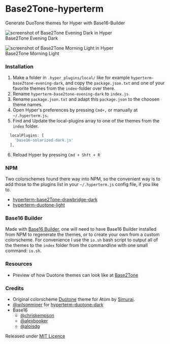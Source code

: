 # Base2Tone-hyperterm
Generate DuoTone themes for Hyper with Base16-Builder

![screenshot of Base2Tone Evening Dark in Hyper](http://base2t.one/assets/img/png/screenshot-hyperterm-Base2Tone-Evening-dark_693x465.png)
<br>Base2Tone Evening Dark

![screenshot of Base2Tone Morning Light in Hyper](http://base2t.one/assets/img/png/screenshot-hyperterm-Base2Tone-Morning-light_693x465.png)
<br>Base2Tone Morning Light

### Installation

1. Make a folder in `.hyper_plugins/local/` like for example `hyperterm-base2tone-evening-dark`, and copy the `package.json.txt` and one of your favorite themes from the `index`-folder over there.
2. Rename `hyperterm-base2tone-evening-dark` to `index.js`
3. Rename `package.json.txt` and adapt this `package.json` to the choosen theme names.
4. Open Hyper's preferences by pressing `Cmd+,` or manually at `~/.hyperterm.js`.
5. Find and Update the local-plugins array to one of the themes from the `index` folder.
```js
  localPlugins: [
    'base16-solarized-dark.js'
  ],
```
6. Reload Hyper by pressing `Cmd + Shft + R`

### NPM
Two colorschemes found there way into NPM, so the convenient way is to add those to the plugins list in your `~/.hyperterm.js` config file, if you like to.
- [hyperterm-base2Tone-drawbridge-dark](https://www.npmjs.com/package/hyperterm-base2tone-drawbridge-dark)
- [hyperterm-duotone-light](https://www.npmjs.com/package/hyperterm-duotone-light)

### Base16 Builder
Made with [Base16 Builder](https://github.com/base16-builder/base16-builder), one will need to have Base16 Builder installed from NPM to regenerate the themes, or to create your own from a custom colorscheme. For convenience I use the `io.sh` bash script to output all of the themes to the `index` folder from the commandline with one small command: `io.sh`.

### Resources
- Preview of how Duotone themes can look like at [Base2Tone](http://base2t.one/)

### Credits
- Original colorscheme [Duotone](http://simurai.com/projects/2016/01/01/duotone-themes) theme for Atom by [Simurai](http://simurai.com/).
- [@wilsonminer](https://github.com/wilsonminer) for [hyperterm-duotone-dark](https://github.com/wilsonminer/hyperterm-duotone-dark)
- Base16
  - [@chriskempson](https://github.com/chriskempson)
  - [@alexbooker](https://github.com/bookercodes)
  - [@aloisdg](https://github.com/aloisdg)

Released under [MIT Licence](http://atelierbram.mit-license.org)
